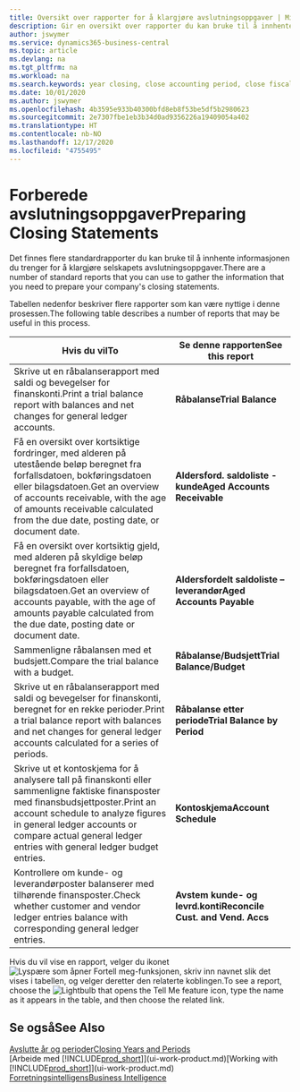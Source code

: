 ```yaml
---
title: Oversikt over rapporter for å klargjøre avslutningsoppgaver | Microsoft-dokumentasjon
description: Gir en oversikt over rapporter du kan bruke til å innhente informasjonen for å klargjøre selskapets avslutningsoppgaver når regnskapsåret er over.
author: jswymer
ms.service: dynamics365-business-central
ms.topic: article
ms.devlang: na
ms.tgt_pltfrm: na
ms.workload: na
ms.search.keywords: year closing, close accounting period, close fiscal year, aging, creditor payments, vendor payments, assets, liabilities, equity, analysis, reporting, financial report, business intelligence, BI, Power Bi, KPI
ms.date: 10/01/2020
ms.author: jswymer
ms.openlocfilehash: 4b3595e933b40300bfd8eb8f53be5df5b2980623
ms.sourcegitcommit: 2e7307fbe1eb3b34d0ad9356226a19409054a402
ms.translationtype: HT
ms.contentlocale: nb-NO
ms.lasthandoff: 12/17/2020
ms.locfileid: "4755495"
---
```

# <a name="preparing-closing-statements"></a><span data-ttu-id="b17c6-103">Forberede avslutningsoppgaver</span><span class="sxs-lookup"><span data-stu-id="b17c6-103">Preparing Closing Statements</span></span>
<span data-ttu-id="b17c6-104">Det finnes flere standardrapporter du kan bruke til å innhente informasjonen du trenger for å klargjøre selskapets avslutningsoppgaver.</span><span class="sxs-lookup"><span data-stu-id="b17c6-104">There are a number of standard reports that you can use to gather the information that you need to prepare your company's closing statements.</span></span>

<span data-ttu-id="b17c6-105">Tabellen nedenfor beskriver flere rapporter som kan være nyttige i denne prosessen.</span><span class="sxs-lookup"><span data-stu-id="b17c6-105">The following table describes a number of reports that may be useful in this process.</span></span>  

| <span data-ttu-id="b17c6-106">Hvis du vil</span><span class="sxs-lookup"><span data-stu-id="b17c6-106">To</span></span> | <span data-ttu-id="b17c6-107">Se denne rapporten</span><span class="sxs-lookup"><span data-stu-id="b17c6-107">See this report</span></span> |
| --- | --- |
| <span data-ttu-id="b17c6-108">Skrive ut en råbalanserapport med saldi og bevegelser for finanskonti.</span><span class="sxs-lookup"><span data-stu-id="b17c6-108">Print a trial balance report with balances and net changes for general ledger accounts.</span></span> |<span data-ttu-id="b17c6-109">**Råbalanse**</span><span class="sxs-lookup"><span data-stu-id="b17c6-109">**Trial Balance**</span></span> |
| <span data-ttu-id="b17c6-110">Få en oversikt over kortsiktige fordringer, med alderen på utestående beløp beregnet fra forfallsdatoen, bokføringsdatoen eller bilagsdatoen.</span><span class="sxs-lookup"><span data-stu-id="b17c6-110">Get an overview of accounts receivable, with the age of amounts receivable calculated from the due date, posting date, or document date.</span></span> |<span data-ttu-id="b17c6-111">**Aldersford. saldoliste - kunde**</span><span class="sxs-lookup"><span data-stu-id="b17c6-111">**Aged Accounts Receivable**</span></span> |
| <span data-ttu-id="b17c6-112">Få en oversikt over kortsiktig gjeld, med alderen på skyldige beløp beregnet fra forfallsdatoen, bokføringsdatoen eller bilagsdatoen.</span><span class="sxs-lookup"><span data-stu-id="b17c6-112">Get an overview of accounts payable, with the age of amounts payable calculated from the due date, posting date or document date.</span></span> |<span data-ttu-id="b17c6-113">**Aldersfordelt saldoliste – leverandør**</span><span class="sxs-lookup"><span data-stu-id="b17c6-113">**Aged Accounts Payable**</span></span> |
| <span data-ttu-id="b17c6-114">Sammenligne råbalansen med et budsjett.</span><span class="sxs-lookup"><span data-stu-id="b17c6-114">Compare the trial balance with a budget.</span></span> |<span data-ttu-id="b17c6-115">**Råbalanse/Budsjett**</span><span class="sxs-lookup"><span data-stu-id="b17c6-115">**Trial Balance/Budget**</span></span> |
| <span data-ttu-id="b17c6-116">Skrive ut en råbalanserapport med saldi og bevegelser for finanskonti, beregnet for en rekke perioder.</span><span class="sxs-lookup"><span data-stu-id="b17c6-116">Print a trial balance report with balances and net changes for general ledger accounts calculated for a series of periods.</span></span> |<span data-ttu-id="b17c6-117">**Råbalanse etter periode**</span><span class="sxs-lookup"><span data-stu-id="b17c6-117">**Trial Balance by Period**</span></span> |
| <span data-ttu-id="b17c6-118">Skrive ut et kontoskjema for å analysere tall på finanskonti eller sammenligne faktiske finansposter med finansbudsjettposter.</span><span class="sxs-lookup"><span data-stu-id="b17c6-118">Print an account schedule to analyze figures in general ledger accounts or compare actual general ledger entries with general ledger budget entries.</span></span> |<span data-ttu-id="b17c6-119">**Kontoskjema**</span><span class="sxs-lookup"><span data-stu-id="b17c6-119">**Account Schedule**</span></span> |
| <span data-ttu-id="b17c6-120">Kontrollere om kunde- og leverandørposter balanserer med tilhørende finansposter.</span><span class="sxs-lookup"><span data-stu-id="b17c6-120">Check whether customer and vendor ledger entries balance with corresponding general ledger entries.</span></span> |<span data-ttu-id="b17c6-121">**Avstem kunde- og levrd.konti**</span><span class="sxs-lookup"><span data-stu-id="b17c6-121">**Reconcile Cust. and Vend. Accs**</span></span> |

<span data-ttu-id="b17c6-122">Hvis du vil vise en rapport, velger du ikonet ![Lyspære som åpner Fortell meg-funksjonen](media/ui-search/search_small.png "Fortell hva du vil gjøre"), skriv inn navnet slik det vises i tabellen, og velger deretter den relaterte koblingen.</span><span class="sxs-lookup"><span data-stu-id="b17c6-122">To see a report, choose the ![Lightbulb that opens the Tell Me feature](media/ui-search/search_small.png "Tell me what you want to do") icon, type the name as it appears in the table, and then choose the related link.</span></span>

## <a name="see-also"></a><span data-ttu-id="b17c6-123">Se også</span><span class="sxs-lookup"><span data-stu-id="b17c6-123">See Also</span></span>
[<span data-ttu-id="b17c6-124">Avslutte år og perioder</span><span class="sxs-lookup"><span data-stu-id="b17c6-124">Closing Years and Periods</span></span>](year-close-years-periods.md)  
<span data-ttu-id="b17c6-125">[Arbeide med [!INCLUDE[prod_short](includes/prod_short.md)]](ui-work-product.md)</span><span class="sxs-lookup"><span data-stu-id="b17c6-125">[Working with [!INCLUDE[prod_short](includes/prod_short.md)]](ui-work-product.md)</span></span>  
[<span data-ttu-id="b17c6-126">Forretningsintelligens</span><span class="sxs-lookup"><span data-stu-id="b17c6-126">Business Intelligence</span></span>](bi.md)
